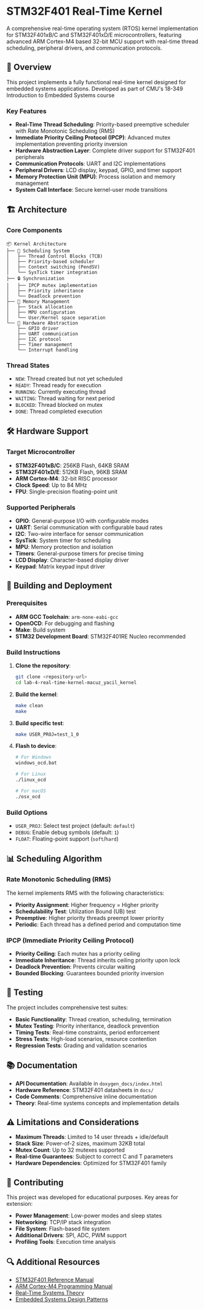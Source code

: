 # STM32F401 Real-Time Kernel

A comprehensive real-time operating system (RTOS) kernel implementation for STM32F401xB/C and STM32F401xD/E microcontrollers, featuring advanced ARM Cortex-M4 based 32-bit MCU support with real-time thread scheduling, peripheral drivers, and communication protocols.

## 🚀 Overview

This project implements a fully functional real-time kernel designed for embedded systems applications. Developed as part of CMU's 18-349 Introduction to Embedded Systems course

### Key Features

- **Real-Time Thread Scheduling**: Priority-based preemptive scheduler with Rate Monotonic Scheduling (RMS)
- **Immediate Priority Ceiling Protocol (IPCP)**: Advanced mutex implementation preventing priority inversion
- **Hardware Abstraction Layer**: Complete driver support for STM32F401 peripherals
- **Communication Protocols**: UART and I2C implementations
- **Peripheral Drivers**: LCD display, keypad, GPIO, and timer support
- **Memory Protection Unit (MPU)**: Process isolation and memory management
- **System Call Interface**: Secure kernel-user mode transitions

## 🏗️ Architecture

### Core Components

```
📦 Kernel Architecture
├── 🧠 Scheduling System
│   ├── Thread Control Blocks (TCB)
│   ├── Priority-based scheduler
│   ├── Context switching (PendSV)
│   └── SysTick timer integration
├── 🔒 Synchronization
│   ├── IPCP mutex implementation
│   ├── Priority inheritance
│   └── Deadlock prevention
├── 💾 Memory Management
│   ├── Stack allocation
│   ├── MPU configuration
│   └── User/Kernel space separation
└── 🔌 Hardware Abstraction
    ├── GPIO driver
    ├── UART communication
    ├── I2C protocol
    ├── Timer management
    └── Interrupt handling
```

### Thread States

- `NEW`: Thread created but not yet scheduled
- `READY`: Thread ready for execution
- `RUNNING`: Currently executing thread
- `WAITING`: Thread waiting for next period
- `BLOCKED`: Thread blocked on mutex
- `DONE`: Thread completed execution

## 🛠️ Hardware Support

### Target Microcontroller
- **STM32F401xB/C**: 256KB Flash, 64KB SRAM
- **STM32F401xD/E**: 512KB Flash, 96KB SRAM
- **ARM Cortex-M4**: 32-bit RISC processor
- **Clock Speed**: Up to 84 MHz
- **FPU**: Single-precision floating-point unit

### Supported Peripherals
- **GPIO**: General-purpose I/O with configurable modes
- **UART**: Serial communication with configurable baud rates
- **I2C**: Two-wire interface for sensor communication
- **SysTick**: System timer for scheduling
- **MPU**: Memory protection and isolation
- **Timers**: General-purpose timers for precise timing
- **LCD Display**: Character-based display driver
- **Keypad**: Matrix keypad input driver



## 🔧 Building and Deployment

### Prerequisites

- **ARM GCC Toolchain**: `arm-none-eabi-gcc`
- **OpenOCD**: For debugging and flashing
- **Make**: Build system
- **STM32 Development Board**: STM32F401RE Nucleo recommended

### Build Instructions

1. **Clone the repository**:
   ```bash
   git clone <repository-url>
   cd lab-4-real-time-kernel-macuz_yacil_kernel
   ```

2. **Build the kernel**:
   ```bash
   make clean
   make
   ```

3. **Build specific test**:
   ```bash
   make USER_PROJ=test_1_0
   ```

4. **Flash to device**:
   ```bash
   # For Windows
   windows_ocd.bat
   
   # For Linux
   ./linux_ocd
   
   # For macOS
   ./osx_ocd
   ```

### Build Options

- `USER_PROJ`: Select test project (default: `default`)
- `DEBUG`: Enable debug symbols (default: `1`)
- `FLOAT`: Floating-point support (`soft`/`hard`)

## 📊 Scheduling Algorithm

### Rate Monotonic Scheduling (RMS)
The kernel implements RMS with the following characteristics:
- **Priority Assignment**: Higher frequency = Higher priority
- **Schedulability Test**: Utilization Bound (UB) test
- **Preemptive**: Higher priority threads preempt lower priority
- **Periodic**: Each thread has a defined period and computation time


### IPCP (Immediate Priority Ceiling Protocol)
- **Priority Ceiling**: Each mutex has a priority ceiling
- **Immediate Inheritance**: Thread inherits ceiling priority upon lock
- **Deadlock Prevention**: Prevents circular waiting
- **Bounded Blocking**: Guarantees bounded priority inversion



## 🧪 Testing

The project includes comprehensive test suites:

- **Basic Functionality**: Thread creation, scheduling, termination
- **Mutex Testing**: Priority inheritance, deadlock prevention
- **Timing Tests**: Real-time constraints, period enforcement
- **Stress Tests**: High-load scenarios, resource contention
- **Regression Tests**: Grading and validation scenarios



## 📚 Documentation

- **API Documentation**: Available in `doxygen_docs/index.html`
- **Hardware Reference**: STM32F401 datasheets in `docs/`
- **Code Comments**: Comprehensive inline documentation
- **Theory**: Real-time systems concepts and implementation details

## ⚠️ Limitations and Considerations

- **Maximum Threads**: Limited to 14 user threads + idle/default
- **Stack Size**: Power-of-2 sizes, maximum 32KB total
- **Mutex Count**: Up to 32 mutexes supported
- **Real-time Guarantees**: Subject to correct C and T parameters
- **Hardware Dependencies**: Optimized for STM32F401 family

## 🤝 Contributing

This project was developed for educational purposes. Key areas for extension:

- **Power Management**: Low-power modes and sleep states
- **Networking**: TCP/IP stack integration
- **File System**: Flash-based file system
- **Additional Drivers**: SPI, ADC, PWM support
- **Profiling Tools**: Execution time analysis


## 🔍 Additional Resources

- [STM32F401 Reference Manual](docs/m4_reference_manual.pdf)
- [ARM Cortex-M4 Programming Manual](docs/m4_programming_manual.pdf)
- [Real-Time Systems Theory](https://www.cs.cmu.edu/~raj/15-712/)
- [Embedded Systems Design Patterns](https://www.state-machine.com/)

